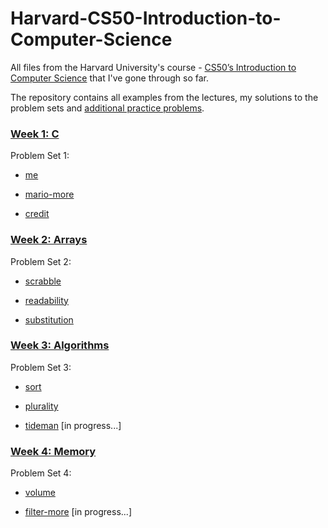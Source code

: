 # Harvard-CS50-Introduction-to-Computer-Science

All files from the Harvard University's course - [CS50’s Introduction to Computer Science](https://cs50.harvard.edu/x/2024/) that I've gone through so far.

The repository contains all examples from the lectures, my solutions to the problem sets and [additional practice problems](https://cs50.harvard.edu/x/2024/practice/).

### [Week 1: C](https://cs50.harvard.edu/x/2024/weeks/1/)

Problem Set 1:

-   [me](https://cs50.harvard.edu/x/2024/psets/1/me/)

-   [mario-more](https://cs50.harvard.edu/x/2024/psets/1/mario/more/)

-   [credit](https://cs50.harvard.edu/x/2024/psets/1/credit/)

### [Week 2: Arrays](https://cs50.harvard.edu/x/2024/weeks/2/#week-2-arrays)

Problem Set 2:

-   [scrabble](https://cs50.harvard.edu/x/2024/psets/2/scrabble/)

-   [readability](https://cs50.harvard.edu/x/2024/psets/2/readability/)

-   [substitution](https://cs50.harvard.edu/x/2024/psets/2/substitution/#substitution)

### [Week 3: Algorithms](https://cs50.harvard.edu/x/2024/weeks/3/)

Problem Set 3:

-   [sort](https://cs50.harvard.edu/x/2024/psets/3/sort/)

-   [plurality](https://cs50.harvard.edu/x/2024/psets/3/plurality/)

-   [tideman](https://cs50.harvard.edu/x/2024/psets/3/tideman/) [in progress...]

### [Week 4: Memory](https://cs50.harvard.edu/x/2024/weeks/4/)

Problem Set 4:

-   [volume](https://cs50.harvard.edu/x/2024/psets/4/volume/)

-   [filter-more](https://cs50.harvard.edu/x/2024/psets/4/filter/more/) [in progress...]
